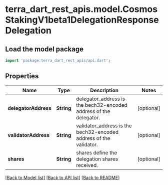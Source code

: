 # terra_dart_rest_apis.model.CosmosStakingV1beta1DelegationResponseDelegation

## Load the model package
```dart
import 'package:terra_dart_rest_apis/api.dart';
```

## Properties
Name | Type | Description | Notes
------------ | ------------- | ------------- | -------------
**delegatorAddress** | **String** | delegator_address is the bech32-encoded address of the delegator. | [optional] 
**validatorAddress** | **String** | validator_address is the bech32-encoded address of the validator. | [optional] 
**shares** | **String** | shares define the delegation shares received. | [optional] 

[[Back to Model list]](../README.md#documentation-for-models) [[Back to API list]](../README.md#documentation-for-api-endpoints) [[Back to README]](../README.md)


